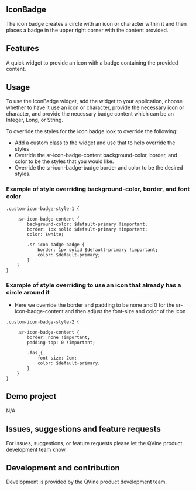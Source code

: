 ## IconBadge

The icon badge creates a circle with an icon or character within it and then places a badge in the upper right corner with the content provided.

## Features

A quick widget to provide an icon with a badge containing the provided content.

## Usage

To use the IconBadge widget, add the widget to your application, choose whether to have it use an icon or character, provide the necessary icon or character, and provide the necessary badge content which can be an Integer, Long, or String.

To override the styles for the icon badge look to override the following:

- Add a custom class to the widget and use that to help override the styles
- Override the sr-icon-badge-content background-color, border, and color to be the styles that you would like.
- Override the sr-icon-badge-badge border and color to be the desired styles.

### Example of style overriding background-color, border, and font color

```
.custom-icon-badge-style-1 {

    .sr-icon-badge-content {
        background-color: $default-primary !important;
        border: 1px solid $default-primary !important;
        color: $white;

        .sr-icon-badge-badge {
            border: 1px solid $default-primary !important;
            color: $default-primary;
        }
    }
}
```

### Example of style overriding to use an icon that already has a circle around it

- Here we override the border and padding to be none and 0 for the sr-icon-badge-content and then adjust the font-size and color of the icon

```
.custom-icon-badge-style-2 {

    .sr-icon-badge-content {
        border: none !important;
        padding-top: 0 !important;

        .fas {
            font-size: 2em;
            color: $default-primary;
        }
    }
}
```

## Demo project

N/A

## Issues, suggestions and feature requests

For issues, suggestions, or feature requests please let the QVine product development team know.

## Development and contribution

Development is provided by the QVine product development team.
